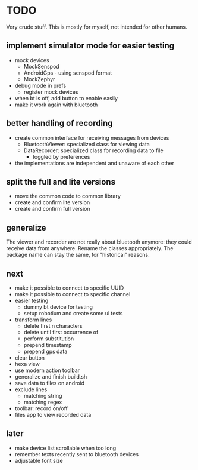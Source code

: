 TODO
====

Very crude stuff. This is mostly for myself, not intended for other humans.

implement simulator mode for easier testing
-------------------------------------------
- mock devices
    - MockSenspod
    - AndroidGps - using senspod format
    - MockZephyr
- debug mode in prefs
    - register mock devices
- when bt is off, add button to enable easily
- make it work again with bluetooth

better handling of recording
----------------------------
- create common interface for receiving messages from devices
    - BluetoothViewer: specialized class for viewing data
    - DataRecorder: specialized class for recording data to file
        - toggled by preferences
- the implementations are independent and unaware of each other

split the full and lite versions
--------------------------------
- move the common code to common library
- create and confirm lite version
- create and confirm full version

generalize
----------
The viewer and recorder are not really about bluetooth anymore:
they could receive data from anywhere.
Rename the classes appropriately.
The package name can stay the same, for "historical" reasons.

next
----
- make it possible to connect to specific UUID
- make it possible to connect to specific channel
- easier testing
    - dummy bt device for testing
    - setup robotium and create some ui tests
- transform lines
    - delete first n characters
    - delete until first occurrence of
    - perform substitution
    - prepend timestamp
    - prepend gps data
- clear button
- hexa view
- use modern action toolbar
- generalize and finish build.sh
- save data to files on android
- exclude lines
    - matching string
    - matching regex
- toolbar: record on/off
- files app to view recorded data

later
-----
- make device list scrollable when too long
- remember texts recently sent to bluetooth devices
- adjustable font size

